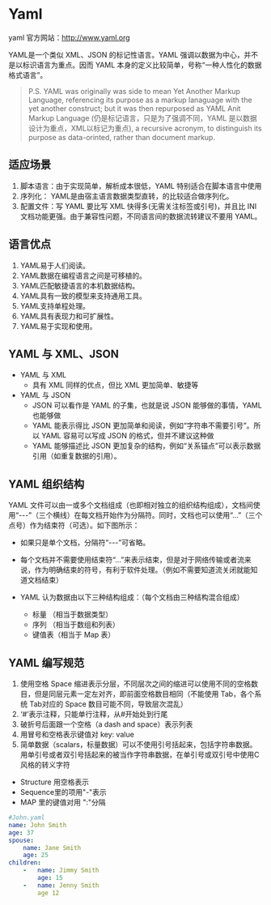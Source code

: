 # Yaml

yaml 官方网站：<http://www.yaml.org>

YAML是一个类似 XML、JSON 的标记性语言。YAML 强调以数据为中心，并不是以标识语言为重点。因而 YAML 本身的定义比较简单，号称“一种人性化的数据格式语言”。

> P.S. YAML was originally was side to mean Yet Another Markup Language, referencing its purpose as a markup lanaguage with the yet another construct; but it was then repurposed as YAML Anit Markup Language (仍是标记语言，只是为了强调不同，YAML 是以数据设计为重点，XML以标记为重点), a recursive acronym, to distinguish its purpose as data-orinted, rather than document markup.

## 适应场景

1. 脚本语言：由于实现简单，解析成本很低，YAML 特别适合在脚本语言中使用
2. 序列化： YAML是由宿主语言数据类型直转，的比较适合做序列化。
3. 配置文件：写 YAML 要比写 XML 快得多(无需关注标签或引号)，并且比 INI 文档功能更强。由于兼容性问题，不同语言间的数据流转建议不要用 YAML。

## 语言优点

1. YAML易于人们阅读。
2. YAML数据在编程语言之间是可移植的。
3. YAML匹配敏捷语言的本机数据结构。
4. YAML具有一致的模型来支持通用工具。
5. YAML支持单程处理。
6. YAML具有表现力和可扩展性。
7. YAML易于实现和使用。

## YAML 与 XML、JSON

- YAML 与 XML
  - 具有 XML 同样的优点，但比 XML 更加简单、敏捷等  
- YAML 与 JSON
  - JSON 可以看作是 YAML 的子集，也就是说 JSON 能够做的事情，YAML 也能够做
  - YAML 能表示得比 JSON 更加简单和阅读，例如“字符串不需要引号”。所以 YAML 容易可以写成 JSON 的格式，但并不建议这种做
  - YAML 能够描述比 JSON 更加复杂的结构，例如“关系锚点”可以表示数据引用（如重复数据的引用）。

## YAML 组织结构

YAML 文件可以由一或多个文档组成（也即相对独立的组织结构组成），文档间使用“---”（三个横线）在每文档开始作为分隔符。同时，文档也可以使用“...”（三个点号）作为结束符（可选）。如下图所示：

- 如果只是单个文档，分隔符“---”可省略。
- 每个文档并不需要使用结束符“...”来表示结束，但是对于网络传输或者流来说，作为明确结束的符号，有利于软件处理。（例如不需要知道流关闭就能知道文档结束）

- YAML 认为数据由以下三种结构组成：（每个文档由三种结构混合组成）
  - 标量 （相当于数据类型）
  - 序列 （相当于数组和列表）
  - 键值表（相当于 Map 表）

## YAML 编写规范

1. 使用空格 Space 缩进表示分层，不同层次之间的缩进可以使用不同的空格数目，但是同层元素一定左对齐，即前面空格数目相同（不能使用 Tab，各个系统 Tab对应的 Space 数目可能不同，导致层次混乱）
2. ‘#’表示注释，只能单行注释，从#开始处到行尾
3. 破折号后面跟一个空格（a dash and space）表示列表
4. 用冒号和空格表示键值对 key: value
5. 简单数据（scalars，标量数据）可以不使用引号括起来，包括字符串数据。用单引号或者双引号括起来的被当作字符串数据，在单引号或双引号中使用C风格的转义字符

- Structure 用空格表示
- Sequence里的项用"-"表示
- MAP 里的键值对用 ":"分隔

``` yaml
#John.yaml
name: John Smith
age: 37
spouse:
    name: Jane Smith
    age: 25
children:
    -   name: Jimmy Smith
        age: 15
    -   name: Jenny Smith
        age 12
```
